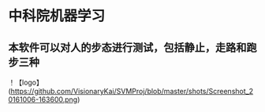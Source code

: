 # 中科院机器学习
## 本软件可以对人的步态进行测试，包括静止，走路和跑步三种

！【logo】(https://github.com/VisionaryKai/SVMProj/blob/master/shots/Screenshot_20161006-163600.png)
